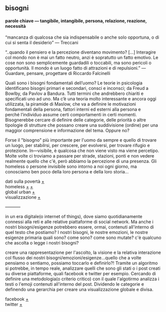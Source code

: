 ## bisogni
#### parole chiave — tangibile, intangibile, persona, relazione, reazione, necessità


“mancanza di qualcosa che sia indispensabile o anche solo opportuna, o di cui si senta il desiderio” — Treccani

“..quando il pensiero e la percezione diventano movimento? […] Interagire col mondo non è mai un fatto neutro, anzi è sopratutto un fatto emotivo. Le cose non sono semplicemente guardadili o toccabili, ma sono pericoli o opportunità. Il mondo è un luogo fatto di attrazioni e di repulsioni.” — Guardare, pensare, progettare di Riccardo Falcinelli

Quali sono i bisogni fondamentali dell’uomo? Le teorie in psicologia identificano bisogni primari e secondari, consci e inconsci; da Freud a Bowlby, da Pavlov a Bandura. Tutti termini che andrebbero chiariti e specificati uno ad uno. Ma c’è una teoria molto interessante e ancora oggi utilizzata, la piramide di Maslow, che va a definire le motivazioni fondamentali della persona, fattori interni ed esterni alla persona e perché l’individuo assume certi comportamenti in certi momenti. Bisognerebbe cercare di definire delle categorie, delle priorità o altre tipologie di strutture che possano creare una suddivisione (ordine) per una maggior comprensione e informazione del tema. Oppure no? 

Forse il "bisogno" più importante per l'uomo da sempre e quello di trovare un luogo, per stabilrsi, per crescere, per evolversi, per trovare rifugio e protezione. In—visibile, è qualcosa che non viene visto ma viene percetipo. Molte volte ci troviamo a passare per strade, stazioni, ponti e non vedere realmente quello che c'è, però abbiamo la percezione di una presenza. Gli homeless o persone invisibile sono intorno a noi ogni giorno, ma conosciamo ben poco della loro persona e della loro storia...

dati sulla povertà [+](http://humanneedsindex.org/)<br>
homeless [+](http://www.njstudio.co.kr/main/project/2015_StreetMappingSF/2015_StreetMappingSF.html) [+](http://graphics.latimes.com/homeless-los-angeles-2015/)<br>
global urban [+](http://www.who.int/kobe_centre/measuring/urban-global-report/2016/en/)<br>
visualizzazione [+](https://www.instagram.com/p/BSm4h0rgm7m/?taken-by=zach.lieberman)

—–——

in un era digitale(o internet of things), dove siamo quotidianamente connessi alla reti e alle relative piattaforme di social network. Ma anche i nostri bisogni/esigenze potrebbero essere, ormai, contenuti all'interno di quel testo che postiamo? I nostri bisogni, le nostre emozioni, le nostre esigenze primaria quali sono? come sono? come sono mutate? c'è qualcuno che ascolta o legge i nostri bisogni?

creare una rappresentazione per l'ascolto, la visione e la relativa interazione col flusso dei nostri bisogni/emozioni/esigenze...quello che a volte pensiamo o sentiamo, possiamo toccarlo e definirlo?! Tramite un algoritmo si potrebbe, in tempo reale, analizzare quelli che sono gli stati o i post creati su diverse piattaforme, quali facebook e twitter per esempio. Cercando di definire una metodologia(o criterio critico) con il quale l'algotirmo analizza i testi o l'emoji contenuti all'interno del post. Dividendo le categorie e definendo una gerarchia per creare una visualizzazione globale e divisa. 

facebook [+](https://temboo.com/library/Library/Facebook/)<br>
twitter [+](https://temboo.com/library/Library/Twitter/)
